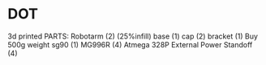 # DOT
3d printed PARTS:
Robotarm (2) (25%infill)
base (1)
cap (2)
bracket (1)
Buy 
500g weight
sg90 (1)
MG996R (4)
Atmega 328P
External Power
Standoff (4)
